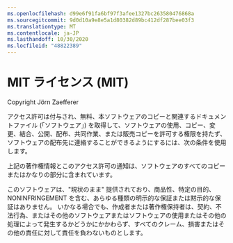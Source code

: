 ```yaml
---
ms.openlocfilehash: d99e6f91fa6bf97f3afee1327bc263580476868a
ms.sourcegitcommit: 9d0d10a9e8e5a1d80382d89bc412df287bee03f3
ms.translationtype: MT
ms.contentlocale: ja-JP
ms.lasthandoff: 10/30/2020
ms.locfileid: "48822389"
---
```

<a name="the-mit-license-mit"></a>MIT ライセンス (MIT)
=====================

Copyright Jörn Zaefferer

アクセス許可は付与され、無料、本ソフトウェアのコピーと関連するドキュメントファイル (「ソフトウェア」) を取得して、ソフトウェアの使用、コピー、変更、結合、公開、配布、共同作業、または販売コピーを許可する権限を持たず、ソフトウェアの配布先に連絡することができるようにするには、次の条件を使用します。

上記の著作権情報とこのアクセス許可の通知は、ソフトウェアのすべてのコピーまたはかなりの部分に含まれています。

このソフトウェアは、"現状のまま" 提供されており、商品性、特定の目的、NONINFRINGEMENT を含む、あらゆる種類の明示的な保証または黙示的な保証はありません。 いかなる場合でも、作成者または著作権保持者は、契約、不法行為、またはその他のソフトウェアまたはソフトウェアの使用またはその他の処理によって発生するかどうかにかかわらず、すべてのクレーム、損害またはその他の責任に対して責任を負わないものとします。
